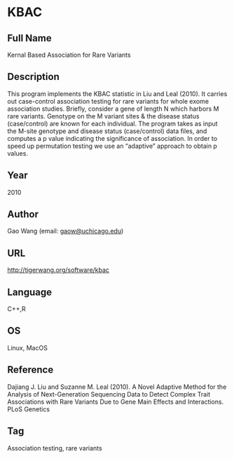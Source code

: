 # KBAC

## Full Name
Kernal Based Association for Rare Variants

## Description
This program implements the KBAC statistic in Liu and Leal (2010). It carries out case-control association testing for rare variants for whole exome association studies. Briefly, consider a gene of length N which harbors M rare variants. Genotype on the M variant sites & the disease status (case/control) are known for each individual. The program takes as input the M-site genotype and disease status (case/control) data files, and computes a p value indicating the significance of association. In order to speed up permutation testing we use an “adaptive” approach to obtain p values.

## Year
2010

## Author
Gao Wang (email: gaow@uchicago.edu)

## URL
http://tigerwang.org/software/kbac

## Language
C++,R

## OS
Linux, MacOS

## Reference
Dajiang J. Liu and Suzanne M. Leal (2010). A Novel Adaptive Method for the Analysis of Next-Generation Sequencing Data to Detect Complex Trait Associations with Rare Variants Due to Gene Main Effects and Interactions. PLoS Genetics

## Tag
Association testing, rare variants